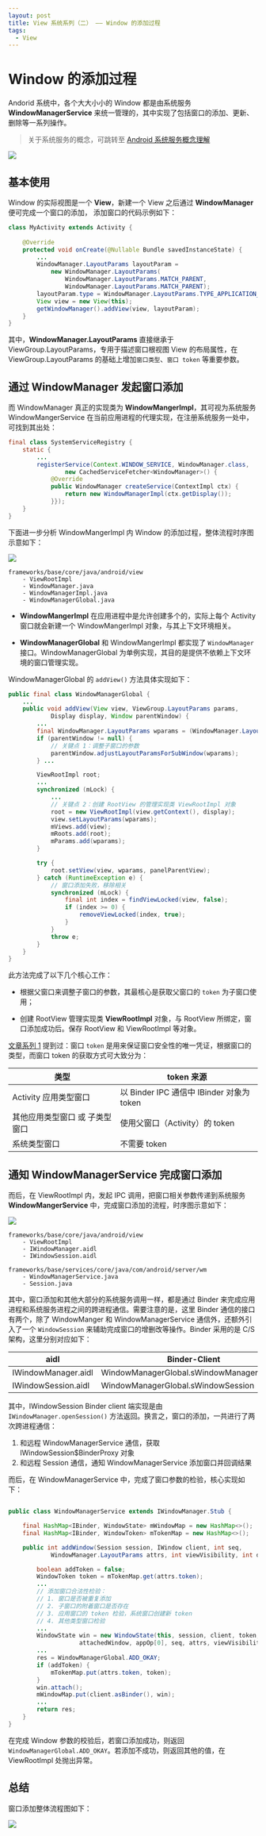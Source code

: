 ```yaml
---
layout: post
title: View 系统系列（二） —— Window 的添加过程
tags:
  - View
---
```


# Window 的添加过程
Andorid 系统中，各个大大小小的 Window 都是由系统服务 **WindowManagerService** 来统一管理的，其中实现了包括窗口的添加、更新、删除等一系列操作。
> 关于系统服务的概念，可跳转至 [Android 系统服务概念理解]()

![](/img/post-wms.png)

## 基本使用
Window 的实际视图是一个 **View**，新建一个 View 之后通过 **WindowManager** 便可完成一个窗口的添加，
添加窗口的代码示例如下：
```java
class MyActivity extends Activity {
    
    @Override
    protected void onCreate(@Nullable Bundle savedInstanceState) {
        ...
        WindowManager.LayoutParams layoutParam = 
            new WindowManager.LayoutParams(
                WindowManager.LayoutParams.MATCH_PARENT, 
                WindowManager.LayoutParams.MATCH_PARENT);
        layoutParam.type = WindowManager.LayoutParams.TYPE_APPLICATION_MEDIA;
        View view = new View(this);
        getWindowManager().addView(view, layoutParam);
    }
}
```

其中，**WindowManager.LayoutParams** 直接继承于 ViewGroup.LayoutParams，专用于描述窗口根视图 View 的布局属性，在 ViewGroup.LayoutParams 的基础上增加`窗口类型`、`窗口 token` 等重要参数。

## 通过 WindowManager 发起窗口添加
而 WindowManager 真正的实现类为 **WindowMangerImpl**，其可视为系统服务 WindowMangerService 在当前应用进程的代理实现，在注册系统服务一处中，可找到其出处：
```java
final class SystemServiceRegistry {
    static {
        ...
        registerService(Context.WINDOW_SERVICE, WindowManager.class,
                new CachedServiceFetcher<WindowManager>() {
            @Override
            public WindowManager createService(ContextImpl ctx) {
                return new WindowManagerImpl(ctx.getDisplay());
            }});
    }
}
```

下面进一步分析 WindowMangerImpl 内 Window 的添加过程，整体流程时序图示意如下：

![](/img/post-window_add1.png)

<!-- Title: Window 的添加过程
participant WindowManagerImpl
participant WindowManagerGlobal
participant ViewRootImpl
participant ...

WindowManagerImpl->WindowManagerGlobal: addView(view, params)
WindowManagerGlobal->ViewRootImpl: addView()
Note right of WindowManagerGlobal: 如果为子窗口，调整布局参数
ViewRootImpl->...: setView()
...-\->ViewRootImpl: res -->

```light
frameworks/base/core/java/android/view
    - ViewRootImpl
    - WindowManager.java
    - WindowManagerImpl.java
    - WindowManagerGlobal.java
```

- **WindowMangerImpl** 在应用进程中是允许创建多个的，实际上每个 Activity 窗口就会新建一个 WindowMangerImpl 对象，与其上下文环境相关。

- **WindowManagerGlobal** 和 WindowMangerImpl 都实现了 `WindowManager` 接口。WindowManagerGlobal 为单例实现，其目的是提供不依赖上下文环境的窗口管理实现。

WindowManagerGlobal 的 `addView()` 方法具体实现如下：
```java
public final class WindowManagerGlobal {
    ...
    public void addView(View view, ViewGroup.LayoutParams params,
            Display display, Window parentWindow) {
        ...      
        final WindowManager.LayoutParams wparams = (WindowManager.LayoutParams) params;
        if (parentWindow != null) {
            // 关键点 1：调整子窗口的参数
            parentWindow.adjustLayoutParamsForSubWindow(wparams);
        } ...

        ViewRootImpl root;
        ...
        synchronized (mLock) {
            ...
            // 关键点 2：创建 RootView 的管理实现类 ViewRootImpl 对象
            root = new ViewRootImpl(view.getContext(), display);
            view.setLayoutParams(wparams);
            mViews.add(view);
            mRoots.add(root);
            mParams.add(wparams);
        }

        try {
            root.setView(view, wparams, panelParentView);
        } catch (RuntimeException e) {
            // 窗口添加失败，移除相关
            synchronized (mLock) {
                final int index = findViewLocked(view, false);
                if (index >= 0) {
                    removeViewLocked(index, true);
                }
            }
            throw e;
        }
    }
}
```

此方法完成了以下几个核心工作：

- 根据父窗口来调整子窗口的参数，其最核心是获取父窗口的 `token` 为子窗口使用；
   
- 创建 RootView 管理实现类 **ViewRootImpl** 对象，与 RootView 所绑定，窗口添加成功后。保存 RootView 和 ViewRootImpl 等对象。

[文章系列 1]() 提到过：窗口 `token` 是用来保证窗口安全性的唯一凭证，根据窗口的类型，而窗口 token 的获取方式可大致分为：

|类型|token 来源
|--|--
| Activity 应用类型窗口 | 以 Binder IPC 通信中 IBinder 对象为 token
| 其他应用类型窗口 或 子类型窗口 | 使用父窗口（Activity）的 token
| 系统类型窗口 | 不需要 token

## 通知 WindowManagerService 完成窗口添加
而后，在 ViewRootImpl 内，发起 IPC 调用，把窗口相关参数传递到系统服务 **WindowMangerService** 中，完成窗口添加的流程，时序图示意如下：

![](/img/post-window_add2.png)

<!-- Title: Window 的添加过程
participant ViewRootImpl
participant IWindowSession$BinderProxy
participant Session
participant WindowManagerService

ViewRootImpl->IWindowSession$BinderProxy: setView()
IWindowSession$BinderProxy->>Session: addToDisplayAsUser()
Note right of IWindowSession$BinderProxy: <- 应用进程 ｜ 系统服务进程 ->
Session->WindowManagerService: addToDisplayAsUser()
WindowManagerService->WindowManagerService: addWindow()
Note right of WindowManagerService: 验证窗口参数的合法性
WindowManagerService-\->Session: res
Session-\->>IWindowSession$BinderProxy: res
IWindowSession$BinderProxy->ViewRootImpl:res
Note right of ViewRootImpl: 添加窗口成功或失败抛出异常 -->

```light
frameworks/base/core/java/android/view
    - ViewRootImpl
    - IWindowManager.aidl
    - IWindowSession.aidl

frameworks/base/services/core/java/com/android/server/wm
    - WindowManagerService.java
    - Session.java
```

其中，窗口添加和其他大部分的系统服务调用一样，都是通过 Binder 来完成应用进程和系统服务进程之间的跨进程通信。需要注意的是，这里 Binder 通信的接口有两个，除了 WindowManger 和 WindowManagerService 通信外，还额外引入了一个 `WindowSession` 来辅助完成窗口的增删改等操作。Binder 采用的是 C/S 架构，这里分别对应如下：

|aidl|Binder-Client|Binder-Server
|--|--|--
|IWindowManager.aidl|WindowManagerGlobal.sWindowManagerService|WindowManagerService
|IWindowSession.aidl|WindowManagerGlobal.sWindowSession|Session

其中，IWindowSession Binder client 端实现是由 `IWindowManager.openSession()` 方法返回。换言之，窗口的添加，一共进行了两次跨进程通信：
1. 和远程 WindowManagerService 通信，获取 IWindowSession$BinderProxy 对象
2. 和远程 Session 通信，通知 WindowManagerService 添加窗口并回调结果

而后，在 WindowManagerService 中，完成了窗口参数的检验，核心实现如下：
```java

public class WindowManagerService extends IWindowManager.Stub {

    final HashMap<IBinder, WindowState> mWindowMap = new HashMap<>();
    final HashMap<IBinder, WindowToken> mTokenMap = new HashMap<>();

    public int addWindow(Session session, IWindow client, int seq,
            WindowManager.LayoutParams attrs, int viewVisibility, int displayId, ...) {

        boolean addToken = false;
        WindowToken token = mTokenMap.get(attrs.token);
        ...
        // 添加窗口合法性检验：
        // 1. 窗口是否被重复添加
        // 2. 子窗口的附着窗口是否存在
        // 3. 应用窗口的 token 检验，系统窗口创建新 token
        // 4. 其他类型窗口检验
        ...
        WindowState win = new WindowState(this, session, client, token,
                    attachedWindow, appOp[0], seq, attrs, viewVisibility, displayContent);
        ...
        res = WindowManagerGlobal.ADD_OKAY;
        if (addToken) {
            mTokenMap.put(attrs.token, token);
        }
        win.attach();
        mWindowMap.put(client.asBinder(), win);
        ...
        return res;
    }
}
```

在完成 Window 参数的校验后，若窗口添加成功，则返回 `WindowManagerGlobal.ADD_OKAY`。若添加不成功，则返回其他的值，在 ViewRootImpl 处抛出异常。

## 总结

窗口添加整体流程图如下：

![](/img/post-window_add3.png)




